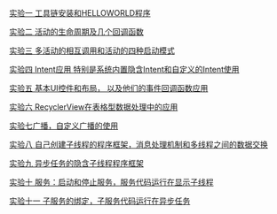[实验一 工具链安装和HELLOWORLD程序](https://github.com/csuhong/2017236114_Android/tree/master/%E5%AE%9E%E9%AA%8C%E4%B8%80%20HELLOWORLD/HelloWorld)

[实验二 活动的生命周期及几个回调函数](https://github.com/csuhong/2017236114_Android/tree/master/%E5%AE%9E%E9%AA%8C%E4%BA%8C%20%E6%B4%BB%E5%8A%A8%E7%9A%84%E7%94%9F%E5%91%BD%E5%91%A8%E6%9C%9F%E5%8F%8A%E5%87%A0%E4%B8%AA%E5%9B%9E%E8%B0%83%E5%87%BD%E6%95%B0%E7%9A%84%E4%BD%BF%E7%94%A8)

[实验三 多活动的相互调用和活动的四种启动模式](https://github.com/csuhong/2017236114_Android/tree/master/%E5%AE%9E%E9%AA%8C%E4%B8%89%20%E5%A4%9A%E6%B4%BB%E5%8A%A8%E7%9A%84%E7%9B%B8%E4%BA%92%E8%B0%83%E7%94%A8%E5%92%8C%E6%B4%BB%E5%8A%A8%E7%9A%84%E5%9B%9B%E7%A7%8D%E5%90%AF%E5%8A%A8%E6%A8%A1%E5%BC%8F)

[实验四 Intent应用 特别是系统内置隐含Intent和自定义的Intent使用](https://github.com/csuhong/2017236114_Android/tree/master/%E5%AE%9E%E9%AA%8C%E5%9B%9B%20Intent%E5%BA%94%E7%94%A8)

[实验五 基本UI控件和布局， 以及他们的事件回调函数应用](https://github.com/csuhong/2017236114_Android/tree/master/%E5%AE%9E%E9%AA%8C%E4%BA%94%20%E5%9F%BA%E6%9C%ACUI%E6%8E%A7%E4%BB%B6%E5%92%8C%E5%B8%83%E5%B1%80%EF%BC%8C%E4%BB%A5%E5%8F%8A%E4%BB%96%E4%BB%AC%E7%9A%84%E4%BA%8B%E4%BB%B6%E5%9B%9E%E8%B0%83%E5%87%BD%E6%95%B0%E5%BA%94%E7%94%A8)

[实验六 RecyclerView在表格型数据处理中的应用](https://github.com/csuhong/2017236114_Android/tree/master/%E5%AE%9E%E9%AA%8C%E5%85%AD%20recyclerView%E5%9C%A8%E8%A1%A8%E6%A0%BC%E5%9E%8B%E6%95%B0%E6%8D%AE%E5%A4%84%E7%90%86%E4%B8%AD%E7%9A%84%E5%BA%94%E7%94%A8)

[实验七广播，自定义广播的使用](https://github.com/csuhong/2017236114_Android/tree/master/%E5%AE%9E%E9%AA%8C%E4%B8%83%20%E5%B9%BF%E6%92%AD%EF%BC%8C%E8%87%AA%E5%AE%9A%E4%B9%89%E5%B9%BF%E6%92%AD%E7%9A%84%E4%BD%BF%E7%94%A8)

[实验八 自己创建子线程的程序框架，消息处理机制和多线程之间的数据交换](https://github.com/csuhong/2017236114_Android/tree/master/%E5%AE%9E%E9%AA%8C%E5%85%AB%20%E7%BA%BF%E7%A8%8B)

[实验九 异步任务的隐含子线程程序框架]()

[实验十 服务：启动和停止服务，服务代码运行在显示子线程]()

[实验十一 子服务的绑定，子服务代码运行在异步任务]()